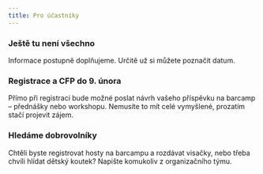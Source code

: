 ```yaml
---
title: Pro účastníky
---
```

### Ještě tu není všechno

Informace postupně doplňujeme. Určitě už si můžete poznačit datum.

### Registrace a CFP do 9. února

Přímo při registraci bude možné poslat návrh vašeho příspěvku na barcamp – přednášky nebo workshopu. Nemusíte to mít celé vymyšlené, prozatím stačí projevit zájem.

### Hledáme dobrovolníky

Chtěli byste registrovat hosty na barcampu a rozdávat visačky, nebo třeba chvíli hlídat dětský koutek? Napište komukoliv z organizačního týmu.
